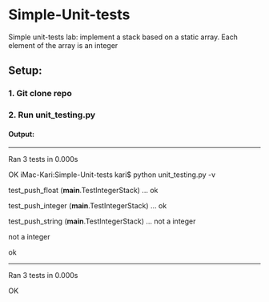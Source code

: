 # Simple-Unit-tests
Simple unit-tests lab:  implement a stack based on a static array. Each element of the array is an integer

## Setup:

### 1. Git clone repo 

### 2. Run unit_testing.py
#### Output:

----------------------------------------------------------------------
Ran 3 tests in 0.000s

OK
iMac-Kari:Simple-Unit-tests kari$ python unit_testing.py -v

test_push_float (__main__.TestIntegerStack) ... ok

test_push_integer (__main__.TestIntegerStack) ... ok

test_push_string (__main__.TestIntegerStack) ... not a integer

not a integer

ok

----------------------------------------------------------------------

Ran 3 tests in 0.000s

OK
